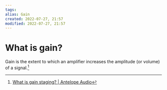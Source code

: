 ```yaml
---
tags: 
alias: Gain
created: 2022-07-27, 21:57
modified: 2022-07-27, 21:57
---
```


# What is gain?
Gain is the extent to which an amplifier increases the amplitude (or volume) of a signal.[^1]

[^1]: [What is gain staging? | Antelope Audio](https://en.antelopeaudio.com/2022/03/what-is-gain-staging/?utm_source=pocket_mylist)